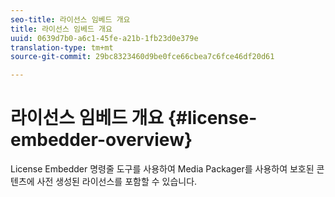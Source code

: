 ```yaml
---
seo-title: 라이선스 임베드 개요
title: 라이선스 임베드 개요
uuid: 0639d7b0-a6c1-45fe-a21b-1fb23d0e379e
translation-type: tm+mt
source-git-commit: 29bc8323460d9be0fce66cbea7c6fce46df20d61

---
```



# 라이선스 임베드 개요 {#license-embedder-overview}

License Embedder 명령줄 도구를 사용하여 Media Packager를 사용하여 보호된 콘텐츠에 사전 생성된 라이선스를 포함할 수 있습니다.
